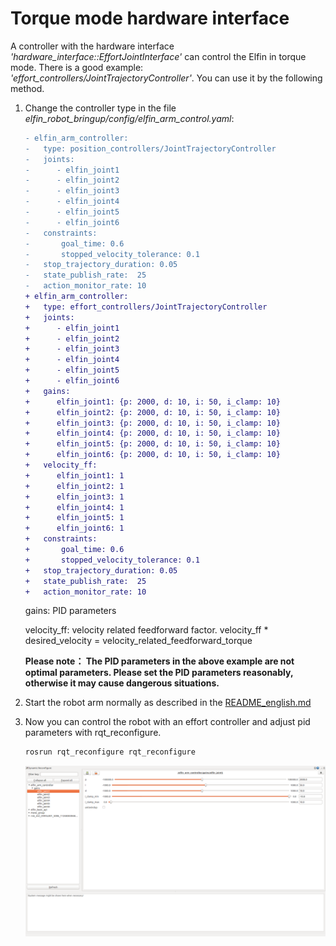 Torque mode hardware interface
====

A controller with the hardware interface *'hardware_interface::EffortJointInterface'* can control the Elfin in torque mode. There is a good example:  *'effort_controllers/JointTrajectoryController'*. You can use it by the following method.

1. Change the controller type in the file *elfin_robot_bringup/config/elfin_arm_control.yaml*:

    ```diff
    - elfin_arm_controller:
    -   type: position_controllers/JointTrajectoryController
    -   joints:
    -      - elfin_joint1
    -      - elfin_joint2
    -      - elfin_joint3
    -      - elfin_joint4
    -      - elfin_joint5
    -      - elfin_joint6
    -   constraints:
    -       goal_time: 0.6
    -       stopped_velocity_tolerance: 0.1
    -   stop_trajectory_duration: 0.05
    -   state_publish_rate:  25
    -   action_monitor_rate: 10
    + elfin_arm_controller:
    +   type: effort_controllers/JointTrajectoryController
    +   joints:
    +      - elfin_joint1
    +      - elfin_joint2
    +      - elfin_joint3
    +      - elfin_joint4
    +      - elfin_joint5
    +      - elfin_joint6
    +   gains:
    +      elfin_joint1: {p: 2000, d: 10, i: 50, i_clamp: 10}
    +      elfin_joint2: {p: 2000, d: 10, i: 50, i_clamp: 10}
    +      elfin_joint3: {p: 2000, d: 10, i: 50, i_clamp: 10}
    +      elfin_joint4: {p: 2000, d: 10, i: 50, i_clamp: 10}
    +      elfin_joint5: {p: 2000, d: 10, i: 50, i_clamp: 10}
    +      elfin_joint6: {p: 2000, d: 10, i: 50, i_clamp: 10}
    +   velocity_ff:
    +      elfin_joint1: 1
    +      elfin_joint2: 1
    +      elfin_joint3: 1
    +      elfin_joint4: 1
    +      elfin_joint5: 1
    +      elfin_joint6: 1
    +   constraints:
    +       goal_time: 0.6
    +       stopped_velocity_tolerance: 0.1
    +   stop_trajectory_duration: 0.05
    +   state_publish_rate:  25
    +   action_monitor_rate: 10

    ```

    gains: PID parameters
    
    velocity_ff: velocity related feedforward factor. velocity_ff * desired_velocity = velocity_related_feedforward_torque

    **Please note： The PID parameters in the above example are not optimal parameters. Please set the PID parameters reasonably, otherwise it may cause dangerous situations.**

2. Start the robot arm normally as described in the [README_english.md](../README_english.md)

3. Now you can control the robot with an effort controller and adjust pid parameters with rqt_reconfigure.

    ```sh
    rosrun rqt_reconfigure rqt_reconfigure
    ```

    ![pid_reconfigure](images/pid_reconfigure.png)